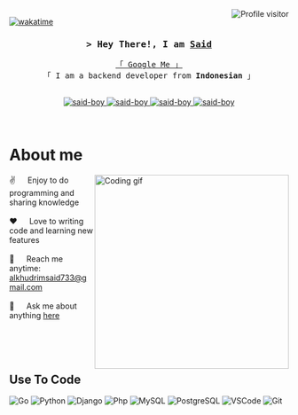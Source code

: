 
<a href="https://komarev.com/ghpvc/?username=said-boy">
  <img align="right" src="https://komarev.com/ghpvc/?username=said-boy&label=Visitors&color=0e75b6&style=flat" alt="Profile visitor" />
</a>


[![wakatime](https://wakatime.com/badge/user/eebb3dd8-d9b2-40de-9b88-6fd6cac99dbc.svg)](https://wakatime.com/@eebb3dd8-d9b2-40de-9b88-6fd6cac99dbc)

<!-- Intro  -->
<h3 align="center">
        <samp>&gt; Hey There!, I am
                <b><a target="_blank" href="https://said-boy.github.io/">Said</a></b>
        </samp>
</h3>


<p align="center"> 
  <samp>
    <a href="https://www.google.com/search?q=Muhammad+Said+Alkhudri">「 Google Me 」</a>
    <br>
    「 I am a backend developer from <b>Indonesian</b> 」
    <br>
    <br>
  </samp>
</p>

<p align="center">
 <a href="https://said-boy.github.io/" target="blank">
  <img src="https://img.shields.io/badge/Website-DC143C?style=for-the-badge&logo=medium&logoColor=white" alt="said-boy" />
 </a>
 <a href="https://www.linkedin.com/in/muhammad-said-alkhudri-7b4720234/" target="_blank">
  <img src="https://img.shields.io/badge/LinkedIn-0077B5?style=for-the-badge&logo=linkedin&logoColor=white" alt="said-boy"/>
 </a>
 <!-- <a href="https://dev.to/said-boy" target="_blank">
  <img src="https://img.shields.io/badge/dev.to-0A0A0A?style=for-the-badge&logo=dev.to&logoColor=white" alt="said-boy" />
 </a> -->
<!--  <a href="https://twitter.com/said-boy_dev" target="_blank">
  <img src="https://img.shields.io/badge/Twitter-1DA1F2?style=for-the-badge&logo=twitter&logoColor=white" />
 </a> -->
 <a href="https://www.instagram.com/_.saidboy_/" target="_blank">
  <img src="https://img.shields.io/badge/Instagram-fe4164?style=for-the-badge&logo=instagram&logoColor=white" alt="said-boy" />
 </a> 
 <a href="https://www.facebook.com/said.a.khudri.56/" target="_blank">
  <img src="https://img.shields.io/badge/Facebook-20BEFF?&style=for-the-badge&logo=facebook&logoColor=white" alt="said-boy"  />
  </a> 
</p>
<br />

<!-- About Section -->
 # About me
 
<p>
 <img align="right" width="350" src="/assets/programmer.gif" alt="Coding gif" />
  
 ✌️ &emsp; Enjoy to do programming and sharing knowledge <br/><br/>
 ❤️ &emsp; Love to writing code and learning new features<br/><br/>
 📧 &emsp; Reach me anytime: alkhudrimsaid733@gmail.com<br/><br/>
 💬 &emsp; Ask me about anything [here](https://github.com/said-boy/said-boy/issues)

</p>

<br/>
<br/>
<br/>

## Use To Code

![Go](https://img.shields.io/badge/Go-00ADD8?style=for-the-badge&logo=go&logoColor=white)
![Python](https://img.shields.io/badge/Python-14354C?style=for-the-badge&logo=python&logoColor=white)
![Django](https://img.shields.io/badge/Django-092E20?style=for-the-badge&logo=django&logoColor=white)
![Php](https://img.shields.io/badge/PHP-777BB4?style=for-the-badge&logo=php&logoColor=white)
![MySQL](https://img.shields.io/badge/MySQL-00000F?style=for-the-badge&logo=mysql&logoColor=white)
![PostgreSQL](https://img.shields.io/badge/PostgreSQL-316192?style=for-the-badge&logo=postgresql&logoColor=white)
![VSCode](https://img.shields.io/badge/Visual_Studio-0078d7?style=for-the-badge&logo=visual%20studio&logoColor=white)
![Git](https://img.shields.io/badge/Git-F05032?style=for-the-badge&logo=git&logoColor=white)

<br/>

